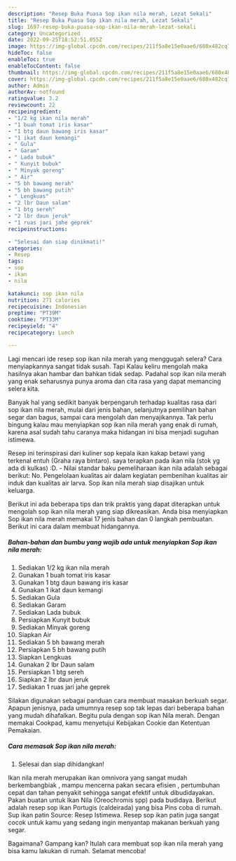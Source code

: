 ```yaml
---
description: "Resep Buka Puasa Sop ikan nila merah, Lezat Sekali"
title: "Resep Buka Puasa Sop ikan nila merah, Lezat Sekali"
slug: 1697-resep-buka-puasa-sop-ikan-nila-merah-lezat-sekali
category: Uncategorized
date: 2022-09-25T18:52:51.055Z
image: https://img-global.cpcdn.com/recipes/211f5a8e15e0aae6/680x482cq70/sop-ikan-nila-merah-foto-resep-utama.jpg
hideToc: false
enableToc: true
enableTocContent: false
thumbnail: https://img-global.cpcdn.com/recipes/211f5a8e15e0aae6/680x482cq70/sop-ikan-nila-merah-foto-resep-utama.jpg
cover: https://img-global.cpcdn.com/recipes/211f5a8e15e0aae6/680x482cq70/sop-ikan-nila-merah-foto-resep-utama.jpg
author: Admin
authorAv: notfound
ratingvalue: 3.2
reviewcount: 22
recipeingredient:
- "1/2 kg ikan nila merah"
- "1 buah tomat iris kasar"
- "1 btg daun bawang iris kasar"
- "1 ikat daun kemangi"
- " Gula"
- " Garam"
- " Lada bubuk"
- " Kunyit bubuk"
- " Minyak goreng"
- " Air"
- "5 bh bawang merah"
- "5 bh bawang putih"
- " Lengkuas"
- "2 lbr Daun salam"
- "1 btg sereh"
- "2 lbr daun jeruk"
- "1 ruas jari jahe geprek"
recipeinstructions:

- "Selesai dan siap dinikmati!"
categories:
- Resep
tags:
- sop
- ikan
- nila

katakunci: sop ikan nila 
nutrition: 271 calories
recipecuisine: Indonesian
preptime: "PT39M"
cooktime: "PT33M"
recipeyield: "4"
recipecategory: Lunch

---
```



Lagi mencari ide resep sop ikan nila merah yang menggugah selera? Cara menyiapkannya sangat tidak susah. Tapi Kalau keliru mengolah maka hasilnya akan hambar dan bahkan tidak sedap. Padahal sop ikan nila merah yang enak seharusnya punya aroma dan cita rasa yang dapat memancing selera kita.


Banyak hal yang sedikit banyak berpengaruh terhadap kualitas rasa dari sop ikan nila merah, mulai dari jenis bahan, selanjutnya pemilihan bahan segar dan bagus, sampai cara mengolah dan menyajikannya. Tak perlu bingung kalau mau menyiapkan sop ikan nila merah yang enak di rumah, karena asal sudah tahu caranya maka hidangan ini bisa menjadi suguhan istimewa.

Resep ini terinspirasi dari kuliner sop kepala ikan kakap betawi yang terkenal entuh (Graha raya bintaro). saya terapkan pada ikan nila (stok yg ada di kulkas) :D. - Nilai standar baku pemeliharaan ikan nila adalah sebagai berikut: No. Pengelolaan kualitas air dalam kegiatan pembenihan kualitas air induk dan kualitas air larva. Sop ikan nila merah siap disajikan untuk keluarga.


Berikut ini ada beberapa tips dan trik praktis yang dapat diterapkan untuk mengolah sop ikan nila merah yang siap dikreasikan. Anda bisa menyiapkan Sop ikan nila merah memakai 17 jenis bahan dan 0 langkah pembuatan. Berikut ini cara dalam membuat hidangannya.

<!--inarticleads1-->

##### Bahan-bahan dan bumbu yang wajib ada untuk menyiapkan Sop ikan nila merah:

1. Sediakan 1/2 kg ikan nila merah
1. Gunakan 1 buah tomat iris kasar
1. Gunakan 1 btg daun bawang iris kasar
1. Gunakan 1 ikat daun kemangi
1. Sediakan  Gula
1. Sediakan  Garam
1. Sediakan  Lada bubuk
1. Persiapkan  Kunyit bubuk
1. Sediakan  Minyak goreng
1. Siapkan  Air
1. Sediakan 5 bh bawang merah
1. Persiapkan 5 bh bawang putih
1. Siapkan  Lengkuas
1. Gunakan 2 lbr Daun salam
1. Persiapkan 1 btg sereh
1. Siapkan 2 lbr daun jeruk
1. Sediakan 1 ruas jari jahe geprek


Silakan digunakan sebagai panduan cara membuat masakan berkuah segar. Apapun jenisnya, pada umumnya resep sop tak lepas dari beberapa bahan yang mudah dihafalkan. Begitu pula dengan sop ikan Nila merah. Dengan memakai Cookpad, kamu menyetujui Kebijakan Cookie dan Ketentuan Pemakaian. 

<!--inarticleads2-->

##### Cara memasak Sop ikan nila merah:


1. Selesai dan siap dihidangkan!

Ikan nila merah merupakan ikan omnivora yang sangat mudah berkembangbiak , mampu mencerna pakan secara efisien , pertumbuhan cepat dan tahan penyakit sehingga sangat efektif untuk dibudidayakan. Pakan buatan untuk Ikan Nila (Oreochromis spp) pada budidaya. Berikut adalah resep sop ikan Portugis (caldeirada) yang bisa Pins coba di rumah. Sup ikan patin Source: Resep Istimewa. Resep sop ikan patin juga sangat cocok untuk kamu yang sedang ingin menyantap makanan berkuah yang segar. 

Bagaimana? Gampang kan? Itulah cara membuat sop ikan nila merah yang bisa kamu lakukan di rumah. Selamat mencoba!
